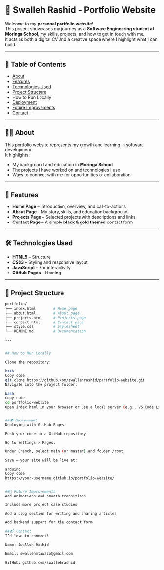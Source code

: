 # 🌟 Swalleh Rashid - Portfolio Website

Welcome to my **personal portfolio website**!  
This project showcases my journey as a **Software Engineering student at Moringa School**, my skills, projects, and how to get in touch with me.  
It acts as both a digital CV and a creative space where I highlight what I can build.

---

## 📖 Table of Contents
- [About](#about)
- [Features](#features)
- [Technologies Used](#technologies-used)
- [Project Structure](#project-structure)
- [How to Run Locally](#how-to-run-locally)
- [Deployment](#deployment)
- [Future Improvements](#future-improvements)
- [Contact](#contact)

---

## 🧑‍💻 About
This portfolio website represents my growth and learning in software development.  
It highlights:
- My background and education in **Moringa School**  
- The projects I have worked on and technologies I use  
- Ways to connect with me for opportunities or collaboration  

---

## 🚀 Features
- **Home Page** – Introduction, overview, and call-to-actions  
- **About Page** – My story, skills, and education background  
- **Projects Page** – Selected projects with descriptions and links  
- **Contact Page** – A simple **black & gold themed** contact form  
 

---

## 🛠️ Technologies Used
- **HTML5** – Structure  
- **CSS3** – Styling and responsive layout  
- **JavaScript** – For interactivity  
- **GitHub Pages** – Hosting  

---

## 📂 Project Structure
```bash
portfolio/
├── index.html        # Home page
├── about.html        # About page
├── projects.html     # Projects page
├── contact.html      # Contact page
├── style.css         # Stylesheet
└── README.md         # Documentation

---


## How to Run Locally

Clone the repository:

bash
Copy code
git clone https://github.com/swallehrashid/portfolio-website.git
Navigate into the project folder:

bash
Copy code
cd portfolio-website
Open index.html in your browser or use a local server (e.g., VS Code Live Server).


##🌍 Deployment
Deploying with GitHub Pages:

Push your code to a GitHub repository.

Go to Settings > Pages.

Under Branch, select main (or master) and folder /root.

Save — your site will be live at:

arduino
Copy code
https://your-username.github.io/portfolio-website/


##🔮 Future Improvements
Add animations and smooth transitions

Include more project case studies

Add a blog section for writing and sharing articles

Add backend support for the contact form

##📬 Contact
I’d love to connect!

Name: Swalleh Rashid

Email: swallehmtawazo@gmail.com

GitHub: github.com/swallehrashid

